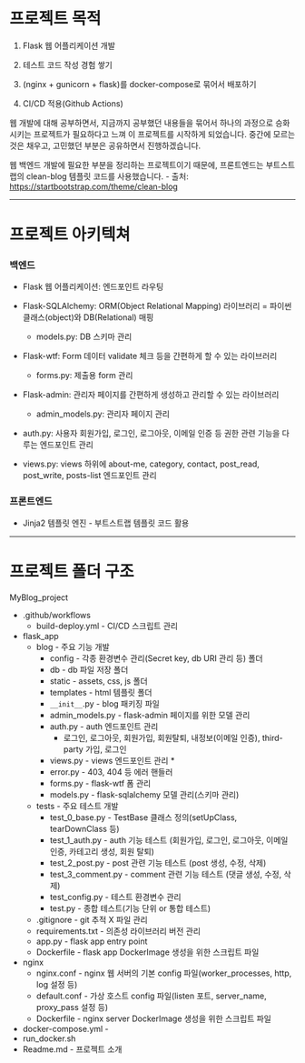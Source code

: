 # 프로젝트 목적
1. Flask 웹 어플리케이션 개발

2. 테스트 코드 작성 경험 쌓기

3. (nginx + gunicorn + flask)를 docker-compose로 묶어서 배포하기 

4. CI/CD 적용(Github Actions)

웹 개발에 대해 공부하면서, 지금까지 공부했던 내용들을 묶어서 하나의 과정으로 승화시키는 프로젝트가 필요하다고 느껴 이 프로젝트를 시작하게 되었습니다. 중간에 모르는 것은 채우고, 고민했던 부분은 공유하면서 진행하겠습니다.

웹 백엔드 개발에 필요한 부분을 정리하는 프로젝트이기 때문에, 프론트엔드는 부트스트랩의 clean-blog 템플릿 코드를 사용했습니다. - 출처: https://startbootstrap.com/theme/clean-blog

___

# 프로젝트 아키텍쳐

### 백엔드

- Flask 웹 어플리케이션: 엔드포인트 라우팅

- Flask-SQLAlchemy: ORM(Object Relational Mapping) 라이브러리 = 파이썬 클래스(object)와 DB(Relational) 매핑
    - models.py: DB 스키마 관리

- Flask-wtf: Form 데이터 validate 체크 등을 간편하게 할 수 있는 라이브러리
    - forms.py: 제출용 form 관리

- Flask-admin: 관리자 페이지를 간편하게 생성하고 관리할 수 있는 라이브러리
    - admin_models.py: 관리자 페이지 관리

- auth.py: 사용자 회원가입, 로그인, 로그아웃, 이메일 인증 등 권한 관련 기능을 다루는 엔드포인트 관리

- views.py: views 하위에 about-me, category, contact, post_read, post_write, posts-list 엔드포인트 관리

### 프론트엔드
- Jinja2 템플릿 엔진 - 부트스트랩 템플릿 코드 활용

---
# 프로젝트 폴더 구조
MyBlog_project
* .github/workflows
    * build-deploy.yml - CI/CD 스크립트 관리
* flask_app
    * blog - 주요 기능 개발
        * config - 각종 환경변수 관리(Secret key, db URI 관리 등) 폴더
        * db - db 파일 저장 폴더
        * static - assets, css, js 폴더
        * templates - html 템플릿 폴더
        * `__init__`.py - blog 패키징 파일
        * admin_models.py - flask-admin 페이지를 위한 모델 관리
        * auth.py	- auth 엔드포인트 관리
            * 로그인, 로그아웃, 회원가입, 회원탈퇴, 내정보(이메일 인증), third-party 가입, 로그인
        * views.py - views 엔드포인트 관리
            * 
        * error.py - 403, 404 등 에러 핸들러
        * forms.py - flask-wtf 폼 관리
        * models.py - flask-sqlalchemy 모델 관리(스키마 관리)
    * tests - 주요 테스트 개발
        * test_0_base.py - TestBase 클래스 정의(setUpClass, tearDownClass 등)
        * test_1_auth.py - auth 기능 테스트 (회원가입, 로그인, 로그아웃, 이메일 인증, 카테고리 생성, 회원 탈퇴)
        * test_2_post.py - post 관련 기능 테스트 (post 생성, 수정, 삭제)
        * test_3_comment.py - comment 관련 기능 테스트 (댓글 생성, 수정, 삭제)
        * test_config.py - 테스트 환경변수 관리
        * test.py - 종합 테스트(기능 단위 or 통합 테스트)
    * .gitignore - git 추적 X 파일 관리
    * requirements.txt - 의존성 라이브러리 버전 관리
    * app.py - flask app entry point
    * Dockerfile - flask app DockerImage 생성을 위한 스크립트 파일
* nginx
    * nginx.conf - nginx 웹 서버의 기본 config 파일(worker_processes, http, log 설정 등)
    * default.conf - 가상 호스트 config 파일(listen 포트, server_name, proxy_pass 설정 등)
    * Dockerfile - nginx server DockerImage 생성을 위한 스크립트 파일
* docker-compose.yml - 
* run_docker.sh
* Readme.md - 프로젝트 소개